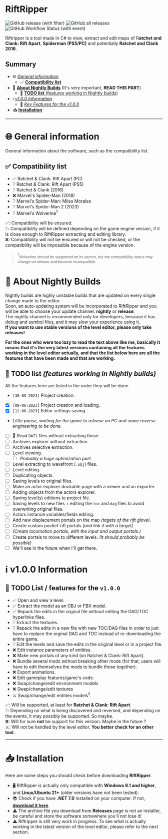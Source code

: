 # RiftRipper
![GitHub release (with filter)](https://img.shields.io/github/v/release/VELD-Dev/riftripper?label=stable)
![GitHub all releases](https://img.shields.io/github/downloads/VELD-Dev/riftripper/total)
![GitHub Workflow Status (with event)](https://img.shields.io/github/actions/workflow/status/VELD-Dev/riftripper/dotnet.yml?label=nightly-builds)  

Riftripper is a tool made in C# to view, extract and edit maps of R**atchet and Clank: Rift Apart**, **Spiderman (PS5/PC)** and potentially **Ratchet and Clank 2016**.  

## Summary
* 🌐 [*General information*](#-general-information)
  * ✅ [**Compatibility list**](#-compatibility-list)
* 🌃 [**About Nightly Builds**](#-about-nightly-builds) (It's very important, **READ THIS PART**)
  * 🚧 [**TODO list** (features working in Nightly builds)](#-todo-list-features-working-in-nightly-builds)
* ℹ️ [*v1.0.0 Information*](#ℹ️-v100-information)
  * 🔑 [*Key Features for the v1.0.0*](#-todo-list--features-for-the-v100)
* 📥 [**Installation**](#-installation)

---

# 🌐 General information
General information about the software, such as the compatibility list.

## ✅ Compatibility list
- ✅ Ratchet & Clank: Rift Apart (PC)
- ❔ Ratchet & Clank: Rift Apart (PS5)
- ❔ Ratchet & Clank (2016)
- ❌ Marvel's Spider-Man (2018)
- ❔ Marvel's Spider-Man: Miles Morales
- ❔ Marvel's Spider-Man 2 (2023)
- ❔ Marvel's Wolverine<sup>1</sup>  
  
✅: Compatibility will be ensured.  
❔: Compatibility will be defined depending on the game engine version, if it is close enough to RiftRipper extracting and editing library.  
❌: Compatibility will not be ensured or will not be checked, or the compatibility will be impossible because of the engine version.  
> <sup>1</sup><sub>Wolverine should be supported on its launch, but the compatibility status may change on release and become incompatible.</sub>

# 🌃 About Nightly Builds
Nightly builds are highly unstable builds that are updated on every single change made to the editor.  
Soon, an auto-updating system will be incorporated to RiftRipper and you will be able to choose your update channel: **nightly** or **release**.  
The nightly channel is recommended only for developers, because it has debug and symbol files, and it may slow your experience using it.  
**If you want to use stable versions of the level editor, please only take releases!**  

**For the ones who were too lazy to read the text above like me, basically it means that it's the very latest versions containing all the features working in the level editor actually, and that the list below here are all the features that have been made and that are working.**

## 🚧 TODO list *(features working in Nightly builds)*
All the features here are listed in the order they will be done.
- `[30-05-2023]` Project creation.
- [x] `[08-06-2023]` Project creation and loading.
- [x] `[12-06-2023]` Editor settings saving.
- *Little pause, waiting for the game to release on PC and some reverse engineering to be done.*
- [ ] 🚧 Read `DAT1` files without extracting those.
- [ ] Archives explorer without extraction.
- [ ] Archives selective extraction.
- [ ] Level viewing.
  - [ ] *Probably a huge optimization part.*
- [ ] Level extracting to wavefront (`.obj`) files.
- [ ] Level editing.
- [ ] Duplicating objects.
- [ ] Saving levels to original files.
- [ ] Make an actor explorer dockable page with a viewer and an exporter.
- [ ] Adding objects from the actors explorer.
- [ ] Saving level(s) editions to project file.
- [ ] Saving levels to new files + editing the `toc` and `dag` files to avoid overwriting original files.
- [ ] Actors instance variables/fields editing.
- [ ] Add new displacement portals on the map *(tagets of the rift glove)*.
- [ ] Create custom pocket-rift portals *(and link it with a target)*.
- [ ] *(Create locomotion portals, with the input and output portals.)*
- [ ] Create portals to move to different levels. *(It should probably be possible)*
- [ ] We'll see in the future when I'll get there.

# ℹ️ v1.0.0 Information

## 🔑 TODO List / features for the `v1.0.0`
- ✅ Open and view a level.
- ✅ Extract the model as an OBJ or FBX model.
- ✅ Repack the edits in the orginal file without editing the DAG/TOC hyperlinks files.
- ❔ Extract the textures.
- ❔ Repack the edits in a new file with new TOC/DAG files in order to just have to replace the orginal DAG and TOC instead of re-downloading the entire game.
- ❔ Edit the levels and save the edits in the original level or in a project file.
- ❌ Edit instance parameters of entities.
- ❌ Make new portals of any kind (on Ratchet & Clank: Rift Apart).
- ❌ Bundle several mods without breaking other mods (for that, users will have to edit themselves the mods to bundle those together).
- ❌ Export animations.
- ❌ Edit gameplay features/game's code.
- ❌ Swap/change/edit environment models
- ❌ Swap/change/edit textures
- ⚔️ Swap/change/edit entities models<sup>**1**</sup>.  
  
✅: Will be supported, at least for **Ratchet & Clank: Rift Apart**.  
❔: Depending on what is being discovered and reversed, and depending on the events, it may possibly be supported. So maybe.  
❌: Will for sure **not** be support for this version. Maybe in the future ?  
⚔️: Will not be handled by the level editor. **You better check for an other tool.**

---

# 📥 Installation
Here are some steps you should check before downloading **RiftRipper**.
- 🖥️ RiftRipper is actually only compatible with **Windows 8.1 and higher**, and **Linux/Ubuntu 21+** (older versions have not been tested).
- 📚 Check if you have **.NET 7.0** installed on your computer. If not, [**download it here**](https://download.visualstudio.microsoft.com/download/pr/4c0aaf08-3fa1-4fa0-8435-73b85eee4b32/e8264b3530b03b74b04ecfcf1666fe93/dotnet-sdk-7.0.306-win-x64.exe "Official link at https://download.visualstudio.microsoft.com/").
- ⚠️ The archive file you download from **Releases** page is not an installer, be careful and store the software somewhere you'll not lose it!
- ⚠️ Riftripper is still very work in progress. To see what is actually working in the latest version of the level editor, please refer to the next section.
